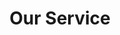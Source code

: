 ---
title: "Our Service"
# watermark text
watermark: "Service"
# page header background image
page_header_image: "images/background/about.jpg"
# meta description
description : "Costa Computer Guy services - Costa tropical"

layout : "service"
draft : false

############################### service ##############################
service:
  enable : true
  subtitle : "Services"
  title : "Our Service Area"
  service_item:
  - title : "Email setup"
    icon : "fas fa-users"
    icon_color : "yellow" # available color : primary, yellow, purple, cyan, red, green, orange, blue.
    content : "Get setup with a new email and synced on your phone"

  - title : "Computer support"
    icon : "fas fa-desktop"
    icon_color : "purple" # available color : primary, yellow, purple, cyan, red, green, orange, blue.
    content : "Your computer not working, let us take a look"

  - title : "Cloud Service"
    icon : "fas fa-cloud"
    icon_color : "cyan" # available color : primary, yellow, purple, cyan, red, green, orange, blue.
    content : "Never lose a file of photo again. We can set you up on cloud nine"
  
  - title : "Training"
    icon : "far fa-object-ungroup"
    icon_color : "primary" # available color : primary, yellow, purple, cyan, red, green, orange, blue.
    content : "Basic trainging on using the latest technology"
    
  - title : "Video Calling"
    icon : "far fa-comments"
    icon_color : "red" # available color : primary, yellow, purple, cyan, red, green, orange, blue.
    content : "Keep in touch with your loved ones."
    
  - title : "Software support"
    icon : "fas fa-search-plus"
    icon_color : "green" # available color : primary, yellow, purple, cyan, red, green, orange, blue.
    content : "Ned the correct version for your equipment? Let us install it for you"
    
  - title : "Confidence building"
    icon : "fas fa-chart-line"
    icon_color : "orange" # available color : primary, yellow, purple, cyan, red, green, orange, blue.
    content : "We can help you build your confidence using your phone or laptop"
    
  - title : "Internet TV"
    icon : "fab fa-wpexplorer"
    icon_color : "blue" # available color : primary, yellow, purple, cyan, red, green, orange, blue.
    content : "Bought a new smart TV? We can get it connected"


############################### Features #####################################
feature:
  enable : true
  subtitle : "Mobile Phone"
  title : "Extra help with your new phone"
  feature_item:
  - title : "Contacts Transferred"
    icon : "fas fa-mobile"
    icon_color : "primary" # available color : primary, yellow, purple, cyan, red, green, orange, blue.
    content : "Need all your old contacts transfered from your old phone to your new one."
    
  - title : "Easy Setup"
    icon : "fas fa-cogs"
    icon_color : "primary" # available color : primary, yellow, purple, cyan, red, green, orange, blue.
    content : "Install the essential apps to see you through the day."
    
  - title : "Extreme Security"
    icon : "fas fa-shield-alt"
    icon_color : "primary" # available color : primary, yellow, purple, cyan, red, green, orange, blue.
    content : "Make sure your emails and data is safe and secure."
---
